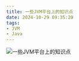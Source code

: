 ```yaml
---
title: 一些JVM平台上的知识点
date: 2024-10-29 09:35:20
tags:
- JVM
- Java
---
```


![一些JVM平台上的知识点](/pic/笔记/一些JVM平台上的知识点/JVM平台上的一些并发问题.drawio.png)
